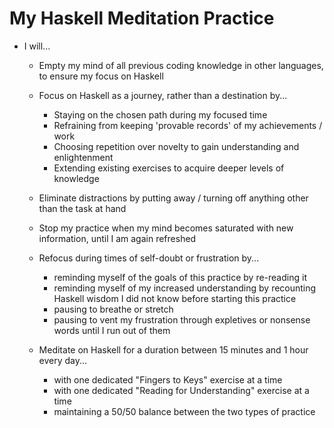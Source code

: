 # My Haskell Meditation Practice

* I will...

  * Empty my mind of all previous coding knowledge in other languages, to ensure my focus on Haskell
  
  * Focus on Haskell as a journey, rather than a destination by...
  
    * Staying on the chosen path during my focused time
    * Refraining from keeping 'provable records' of my achievements / work 
    * Choosing repetition over novelty to gain understanding and enlightenment
    * Extending existing exercises to acquire deeper levels of knowledge
  
  * Eliminate distractions by putting away / turning off anything other than the task at hand
  
  * Stop my practice when my mind becomes saturated with new information, until I am again refreshed
  
  * Refocus during times of self-doubt or frustration by...
    
    * reminding myself of the goals of this practice by re-reading it
    * reminding myself of my increased understanding by recounting Haskell wisdom I did not know before starting this practice
    * pausing to breathe or stretch
    * pausing to vent my frustration through expletives or nonsense words until I run out of them
  
  * Meditate on Haskell for a duration between 15 minutes and 1 hour every day...
    
    * with one dedicated "Fingers to Keys" exercise at a time
    * with one dedicated "Reading for Understanding" exercise at a time
    * maintaining a 50/50 balance between the two types of practice
  
